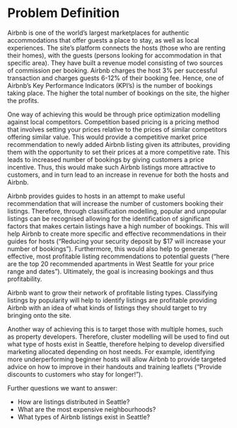 # Problem Definition

Airbnb is one of the world’s largest marketplaces for authentic accommodations that offer guests a place to stay, as well as local experiences. The site’s platform connects the hosts (those who are renting their homes), with the guests (persons looking for accommodation in that specific area). 
They have built a revenue model consisting of two sources of commission per booking. Airbnb charges the host 3% per successful transaction and charges guests 6-12% of their booking fee. Hence, one of Airbnb’s Key Performance Indicators (KPI’s) is the number of bookings taking place. The higher the total number of bookings on the site, the higher the profits.

One way of achieving this would be through price optimization modelling against local competitors. Competition based pricing is a pricing method that involves setting your prices relative to the prices of similar competitors offering similar value. This would provide a competitive market price recommendation to newly added Airbnb listing given its attributes, providing them with the opportunity to set their prices at a more competitive rate. This leads to increased number of bookings by giving customers a price incentive. Thus, this would make such Airbnb listings more attractive to customers, and in turn lead to an increase in revenue for both the hosts and Airbnb.

Airbnb provides guides to hosts in an attempt to make useful recommendation that will increase the number of customers booking their listings.  Therefore, through classification modelling, popular and unpopular listings can be recognised allowing for the identification of significant factors that makes certain listings have a high number of bookings. This will help Airbnb to create more specific and effective recommendations in their guides for hosts (“Reducing your security deposit by $17 will increase your number of bookings”). Furthermore, this would also help to generate effective, most profitable listing recommendations to potential guests (“here are the top 20 recommended apartments in West Seattle for your price range and dates”). Ultimately, the goal is increasing bookings and thus profitability. 

Airbnb want to grow their network of profitable listing types. Classifying listings by popularity will help to identify listings are profitable providing Airbnb with an idea of what kinds of listings they should target to try bringing onto the site. 

Another way of achieving this is to target those with multiple homes, such as property developers. Therefore, cluster modelling will be used to find out what type of hosts exist in Seattle, therefore helping to develop diversified marketing allocated depending on host needs. For example, identifying more underperforming beginner hosts will allow Airbnb to provide targeted advice on how to improve in their handouts and training leaflets (“Provide discounts to customers who stay for longer!”). 

Further questions we want to answer:
-	How are listings distributed in Seattle?
-	What are the most expensive neighbourhoods?
-	What types of Airbnb listings exist in Seattle?

